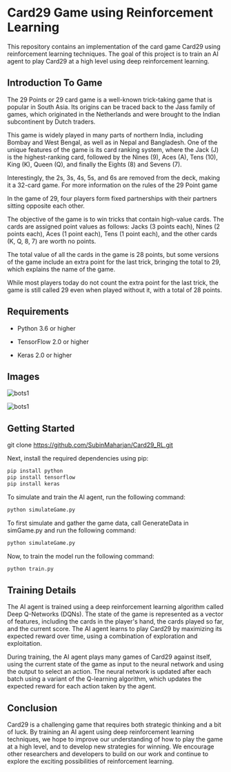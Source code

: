 
# Card29 Game using Reinforcement Learning

This repository contains an implementation of the card game Card29 using reinforcement learning techniques. The goal of this project is to train an AI agent to play Card29 at a high level using deep reinforcement learning.

## Introduction To Game
The 29 Points or 29 card game is a well-known trick-taking game that is popular in South Asia. Its origins can be traced back to the Jass family of games, which originated in the Netherlands and were brought to the Indian subcontinent by Dutch traders.

This game is widely played in many parts of northern India, including Bombay and West Bengal, as well as in Nepal and Bangladesh. One of the unique features of the game is its card ranking system, where the Jack (J) is the highest-ranking card, followed by the Nines (9), Aces (A), Tens (10), King (K), Queen (Q), and finally the Eights (8) and Sevens (7).

Interestingly, the 2s, 3s, 4s, 5s, and 6s are removed from the deck, making it a 32-card game. For more information on the rules of the 29 Point game

In the game of 29, four players form fixed partnerships with their partners sitting opposite each other. 

The objective of the game is to win tricks that contain high-value cards. The cards are assigned point values as follows: Jacks (3 points each), Nines (2 points each), Aces (1 point each), Tens (1 point each), and the other cards (K, Q, 8, 7) are worth no points. 

The total value of all the cards in the game is 28 points, but some versions of the game include an extra point for the last trick, bringing the total to 29, which explains the name of the game. 

While most players today do not count the extra point for the last trick, the game is still called 29 even when played without it, with a total of 28 points.
## Requirements

- Python 3.6 or higher

- TensorFlow 2.0 or higher

- Keras 2.0 or higher
## Images

![bots1](https://user-images.githubusercontent.com/60442599/230401389-e0a138fe-211e-4ec7-b383-82af722ec04b.png)

![bots1](https://user-images.githubusercontent.com/60442599/230402187-1cbc1a7f-fab7-4e95-bd1f-1f5cd0b80950.png)


## Getting Started

git clone https://github.com/SubinMaharjan/Card29_RL.git

Next, install the required dependencies using pip:

```bash
pip install python
pip install tensorflow
pip install keras
```

To simulate and train the AI agent, run the following command:

```bash
python simulateGame.py
```

To first simulate and gather the game data, call GenerateData in simGame.py and run the following command:

```bash
python simulateGame.py
```

Now, to train the model run the following command:

```bash
python train.py
```
## Training Details

The AI agent is trained using a deep reinforcement learning algorithm called Deep Q-Networks (DQNs). The state of the game is represented as a vector of features, including the cards in the player's hand, the cards played so far, and the current score. The AI agent learns to play Card29 by maximizing its expected reward over time, using a combination of exploration and exploitation.

During training, the AI agent plays many games of Card29 against itself, using the current state of the game as input to the neural network and using the output to select an action. The neural network is updated after each batch using a variant of the Q-learning algorithm, which updates the expected reward for each action taken by the agent.
## Conclusion

Card29 is a challenging game that requires both strategic thinking and a bit of luck. By training an AI agent using deep reinforcement learning techniques, we hope to improve our understanding of how to play the game at a high level, and to develop new strategies for winning. We encourage other researchers and developers to build on our work and continue to explore the exciting possibilities of reinforcement learning.
